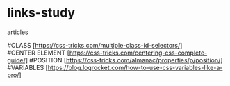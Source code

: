 # links-study
articles 

#CLASS
[https://css-tricks.com/multiple-class-id-selectors/]
<br>
#CENTER ELEMENT
[https://css-tricks.com/centering-css-complete-guide/]
#POSITION
[https://css-tricks.com/almanac/properties/p/position/]
#VARIABLES
[https://blog.logrocket.com/how-to-use-css-variables-like-a-pro/]
